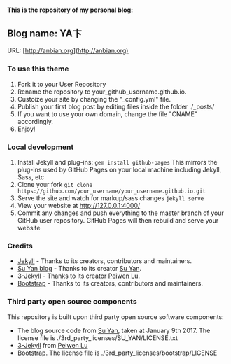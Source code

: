 #### This is the repository of my personal blog:
## Blog name:  YA卞

URL: [http://anbian.org](http://anbian.org)

### To use this theme

1.   Fork it to your User Repository
1.  Rename the repository to your_github_username.github.io.
1.  Custoize your site by changing the "_config.yml" file.
1. Publish your first blog post by editing files inside the folder ./_posts/
1.  If you want to use your own domain, change the file "CNAME" accordingly.
1.  Enjoy!


### Local development

1. Install Jekyll and plug-ins: `gem install github-pages` This mirrors the plug-ins used by GitHub Pages on your local machine including Jekyll, Sass, etc
2. Clone your fork `git clone https://github.com/your_username/your_username.github.io.git`
3. Serve the site and watch for markup/sass changes `jekyll serve`
4. View your website at http://127.0.0.1:4000/
5. Commit any changes and push everything to the master branch of your GitHub user repository. GitHub Pages will then rebuild and serve your website


### Credits

- [Jekyll](https://github.com/jekyll/jekyll) - Thanks to its creators, contributors and maintainers.
- [Su Yan blog](https://github.com/suyan/suyan.github.io) - Thanks to its creator [Su Yan](https://github.com/suyan).
- [3-Jekyll](https://github.com/P233/3-Jekyll) - Thanks to its creator [Peiwen Lu](https://github.com/P233).
- [Bootstrap](http://getbootstrap.com/) - Thanks to its creators, contributors and maintainers.


### Third party open source components

This repository is built upon third party open source software components:

- The blog source code from [Su Yan](https://github.com/suyan/suyan.github.io),
taken at January 9th 2017. The license file is ./3rd_party_licenses/SU_YAN/LICENSE.txt
- [3-Jekyll](https://github.com/P233/3-Jekyll) from [Peiwen Lu](https://github.com/P233)
- [Bootstrap](http://getbootstrap.com/). The license file is ./3rd_party_licenses/bootstrap/LICENSE
